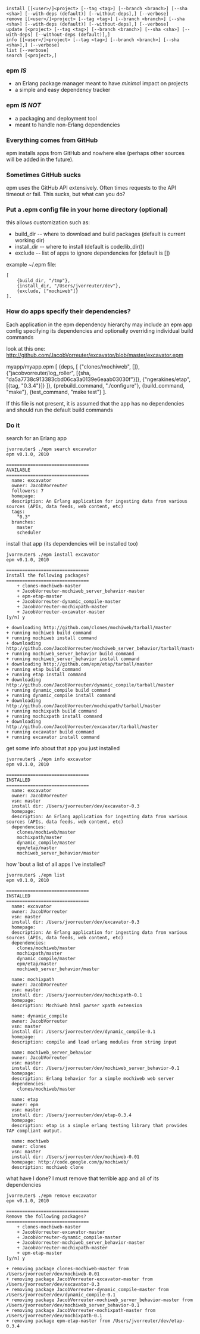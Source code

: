 	install [[<user>/]<project> [--tag <tag>] [--branch <branch>] [--sha <sha>] [--with-deps (default)] [--without-deps],] [--verbose]
	remove [[<user>/]<project> [--tag <tag>] [--branch <branch>] [--sha <sha>] [--with-deps (default)] [--without-deps],] [--verbose]
	update [<project> [--tag <tag>] [--branch <branch>] [--sha <sha>] [--with-deps] [--without-deps (default)],]
	info [[<user>/]<project> [--tag <tag>] [--branch <branch>] [--sha <sha>],] [--verbose]
	list [--verbose]
	search [<project>,]

### epm _IS_
* an Erlang package manager meant to have _minimal_ impact on projects
* a simple and easy dependency tracker

### epm _IS NOT_
* a packaging and deployment tool
* meant to handle non-Erlang dependencies

### Everything comes from GitHub

epm installs apps from GitHub and nowhere else (perhaps other sources will be added in the future).

### Sometimes GitHub sucks

epm uses the GitHub API extensively. Often times requests to the API timeout or fail. This sucks, but what can you do?

### Put a .epm config file in your home directory (optional)

this allows customization such as:

* build_dir -- where to download and build packages (default is current working dir)
* install_dir -- where to install (default is code:lib_dir())
* exclude -- list of apps to ignore dependencies for (default is [])

example ~/.epm file:

	[
		{build_dir, "/tmp"},
		{install_dir, "/Users/jvorreuter/dev"},
		{exclude, ["mochiweb"]}
	].
	
### How do apps specify their dependencies?
	
Each application in the epm dependency hierarchy may include an epm app config specifying its dependencies and optionally overriding individual build commands

look at this one: <http://github.com/JacobVorreuter/excavator/blob/master/excavator.epm>

myapp/myapp.epm
	[
		{deps, [
			{"clones/mochiweb", []},
			{"jacobvorreuter/log_roller", [{sha, "da5a7738c913383cbd06ca3a0139e6eaab03030f"}]},
			{"ngerakines/etap", [{tag, "0.3.4"}]}
		]},
		{prebuild_command, "./configure"},
		{build_command, "make"},
		{test_command, "make test"}
	].
	
If this file is not present, it is assumed that the app has no dependencies and should run the default build commands
	
### Do it

search for an Erlang app  

	jvorreuter$ ./epm search excavator
	epm v0.1.0, 2010

	===============================
	AVAILABLE
	===============================
	  name: excavator
	  owner: JacobVorreuter
	  followers: 7
	  homepage: 
	  description: An Erlang application for ingesting data from various sources (APIs, data feeds, web content, etc)
	  tags:
	    "0.3"
	  branches:
	    master
	    scheduler

install that app (its dependencies will be installed too)  

	jvorreuter$ ./epm install excavator
	epm v0.1.0, 2010

	===============================
	Install the following packages?
	===============================
	    + clones-mochiweb-master
	    + JacobVorreuter-mochiweb_server_behavior-master
	    + epm-etap-master
	    + JacobVorreuter-dynamic_compile-master
	    + JacobVorreuter-mochixpath-master
	    + JacobVorreuter-excavator-master
	[y/n] y

	+ downloading http://github.com/clones/mochiweb/tarball/master
	+ running mochiweb build command
	+ running mochiweb install command
	+ downloading http://github.com/JacobVorreuter/mochiweb_server_behavior/tarball/master
	+ running mochiweb_server_behavior build command
	+ running mochiweb_server_behavior install command
	+ downloading http://github.com/epm/etap/tarball/master
	+ running etap build command
	+ running etap install command
	+ downloading http://github.com/JacobVorreuter/dynamic_compile/tarball/master
	+ running dynamic_compile build command
	+ running dynamic_compile install command
	+ downloading http://github.com/JacobVorreuter/mochixpath/tarball/master
	+ running mochixpath build command
	+ running mochixpath install command
	+ downloading http://github.com/JacobVorreuter/excavator/tarball/master
	+ running excavator build command
	+ running excavator install command

get some info about that app you just installed  

	jvorreuter$ ./epm info excavator
	epm v0.1.0, 2010

	===============================
	INSTALLED
	===============================
	  name: excavator
	  owner: JacobVorreuter
	  vsn: master
	  install dir: /Users/jvorreuter/dev/excavator-0.3
	  homepage: 
	  description: An Erlang application for ingesting data from various sources (APIs, data feeds, web content, etc)
	  dependencies: 
	    clones/mochiweb/master
	    mochixpath/master
	    dynamic_compile/master
	    epm/etap/master
	    mochiweb_server_behavior/master

how 'bout a list of all apps I've installed?  

	jvorreuter$ ./epm list
	epm v0.1.0, 2010

	===============================
	INSTALLED
	===============================
	  name: excavator
	  owner: JacobVorreuter
	  vsn: master
	  install dir: /Users/jvorreuter/dev/excavator-0.3
	  homepage: 
	  description: An Erlang application for ingesting data from various sources (APIs, data feeds, web content, etc)
	  dependencies: 
	    clones/mochiweb/master
	    mochixpath/master
	    dynamic_compile/master
	    epm/etap/master
	    mochiweb_server_behavior/master

	  name: mochixpath
	  owner: JacobVorreuter
	  vsn: master
	  install dir: /Users/jvorreuter/dev/mochixpath-0.1
	  homepage: 
	  description: Mochiweb html parser xpath extension

	  name: dynamic_compile
	  owner: JacobVorreuter
	  vsn: master
	  install dir: /Users/jvorreuter/dev/dynamic_compile-0.1
	  homepage: 
	  description: compile and load erlang modules from string input

	  name: mochiweb_server_behavior
	  owner: JacobVorreuter
	  vsn: master
	  install dir: /Users/jvorreuter/dev/mochiweb_server_behavior-0.1
	  homepage: 
	  description: Erlang behavior for a simple mochiweb web server
	  dependencies: 
	    clones/mochiweb/master

	  name: etap
	  owner: epm
	  vsn: master
	  install dir: /Users/jvorreuter/dev/etap-0.3.4
	  homepage: 
	  description: etap is a simple erlang testing library that provides TAP compliant output.

	  name: mochiweb
	  owner: clones
	  vsn: master
	  install dir: /Users/jvorreuter/dev/mochiweb-0.01
	  homepage: http://code.google.com/p/mochiweb/
	  description: mochiweb clone

what have I done? I must remove that terrible app and all of its dependencies  

	jvorreuter$ ./epm remove excavator
	epm v0.1.0, 2010

	===============================
	Remove the following packages?
	===============================
	    + clones-mochiweb-master
	    + JacobVorreuter-excavator-master
	    + JacobVorreuter-dynamic_compile-master
	    + JacobVorreuter-mochiweb_server_behavior-master
	    + JacobVorreuter-mochixpath-master
	    + epm-etap-master
	[y/n] y

	+ removing package clones-mochiweb-master from /Users/jvorreuter/dev/mochiweb-0.01
	+ removing package JacobVorreuter-excavator-master from /Users/jvorreuter/dev/excavator-0.3
	+ removing package JacobVorreuter-dynamic_compile-master from /Users/jvorreuter/dev/dynamic_compile-0.1
	+ removing package JacobVorreuter-mochiweb_server_behavior-master from /Users/jvorreuter/dev/mochiweb_server_behavior-0.1
	+ removing package JacobVorreuter-mochixpath-master from /Users/jvorreuter/dev/mochixpath-0.1
	+ removing package epm-etap-master from /Users/jvorreuter/dev/etap-0.3.4
	